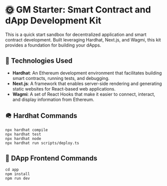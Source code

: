 # 🌞 GM Starter: Smart Contract and dApp Development Kit

This is a quick start sandbox for decentralized application and smart contract development. Built leveraging Hardhat, Next.js, and Wagmi, this kit provides a foundation for building your dApps.

## 🤖 Technologies Used

- **Hardhat**: An Ethereum development environment that facilitates building smart contracts, running tests, and debugging.
- **Next.js**: A framework that enables server-side rendering and generating static websites for React-based web applications.
- **Wagmi**: A set of React Hooks that make it easier to connect, interact, and display information from Ethereum.

## 🪖 Hardhat Commands

```shell
npx hardhat compile
npx hardhat test
npx hardhat node
npx hardhat run scripts/deploy.ts
```

## 👾 DApp Frontend Commands

```shell
cd app
npm install
npm run dev
```
